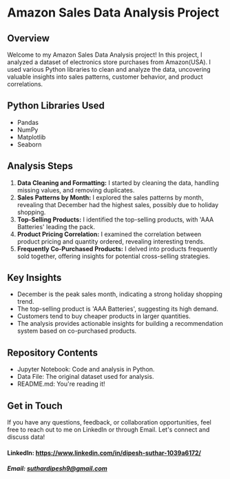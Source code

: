 # Amazon Sales Data Analysis Project

## Overview
Welcome to my Amazon Sales Data Analysis project! In this project, I analyzed a dataset of electronics store purchases from Amazon(USA). I used various Python libraries to clean and analyze the data, uncovering valuable insights into sales patterns, customer behavior, and product correlations.

## Python Libraries Used
- Pandas
- NumPy
- Matplotlib
- Seaborn

## Analysis Steps
1. **Data Cleaning and Formatting:** I started by cleaning the data, handling missing values, and removing duplicates.
2. **Sales Patterns by Month:** I explored the sales patterns by month, revealing that December had the highest sales, possibly due to holiday shopping.
3. **Top-Selling Products:** I identified the top-selling products, with 'AAA Batteries' leading the pack.
4. **Product Pricing Correlation:** I examined the correlation between product pricing and quantity ordered, revealing interesting trends.
5. **Frequently Co-Purchased Products:** I delved into products frequently sold together, offering insights for potential cross-selling strategies.

## Key Insights
- December is the peak sales month, indicating a strong holiday shopping trend.
- The top-selling product is 'AAA Batteries', suggesting its high demand.
- Customers tend to buy cheaper products in larger quantities.
- The analysis provides actionable insights for building a recommendation system based on co-purchased products.

## Repository Contents
- Jupyter Notebook: Code and analysis in Python.
- Data File: The original dataset used for analysis.
- README.md: You're reading it!

## Get in Touch

If you have any questions, feedback, or collaboration opportunities, feel free to reach out to me on LinkedIn or through Email. Let's connect and discuss data!

#### LinkedIn: https://www.linkedin.com/in/dipesh-suthar-1039a6172/
##### Email: suthardipesh9@gmail.com
